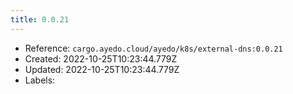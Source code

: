 ```yaml
---
title: 0.0.21
---
```



- Reference: `cargo.ayedo.cloud/ayedo/k8s/external-dns:0.0.21`
- Created: 2022-10-25T10:23:44.779Z
- Updated: 2022-10-25T10:23:44.779Z
- Labels:


